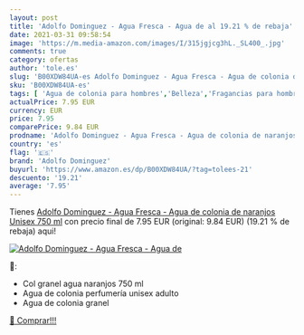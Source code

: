 ```yaml
---
layout: post
title: 'Adolfo Dominguez - Agua Fresca - Agua de al 19.21 % de rebaja'
date: 2021-03-31 09:58:54
image: 'https://m.media-amazon.com/images/I/315jgjcg3hL._SL400_.jpg'
comments: true
category: ofertas
author: 'tole.es'
slug: 'B00XDW84UA-es Adolfo Dominguez - Agua Fresca - Agua de colonia de...'
sku: 'B00XDW84UA-es'
tags: [ 'Agua de colonia para hombres','Belleza','Fragancias para hombres','Perfumes y fragancias','adolfo dominguez','agua','colonia','de', ]
actualPrice: 7.95 EUR
currency: EUR
price: 7.95
comparePrice: 9.84 EUR
prodname: 'Adolfo Dominguez - Agua Fresca - Agua de colonia de naranjos Unisex  750 ml'
country: 'es'
flag: '🇪🇸'
brand: 'Adolfo Dominguez'
buyurl: 'https://www.amazon.es/dp/B00XDW84UA/?tag=tolees-21'
descuento: '19.21'
average: '7.95'
---
```


Tienes [Adolfo Dominguez - Agua Fresca - Agua de colonia de naranjos Unisex  750 ml](https://www.amazon.es/dp/B00XDW84UA/?tag=tolees-21) con precio final de  7.95 EUR (original: 9.84 EUR) (19.21 %  de rebaja) aqui!

[![Adolfo Dominguez - Agua Fresca - Agua de](https://m.media-amazon.com/images/I/315jgjcg3hL._SL400_.jpg)](https://www.amazon.es/dp/B00XDW84UA/?tag=tolees-21)

🔎:

- Col granel agua naranjos 750 ml
- Agua de colonia perfumería unisex adulto
- Agua de colonia granel

[🛒 Comprar!!!](https://www.amazon.es/dp/B00XDW84UA/?tag=tolees-21)
